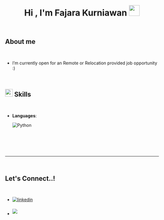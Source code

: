 
<h1 align="center"><b>Hi , I'm Fajara Kurniawan </b><img src="https://media.giphy.com/media/hvRJCLFzcasrR4ia7z/giphy.gif" width="35"></h1>



<br>



	
##  **About me**


<br>


- I’m currently open for an Remote or Relocation provided job opportunity :) 

<br>

## <img src="https://media2.giphy.com/media/QssGEmpkyEOhBCb7e1/giphy.gif?cid=ecf05e47a0n3gi1bfqntqmob8g9aid1oyj2wr3ds3mg700bl&rid=giphy.gif" width ="25"><b> Skills</b>
<br>

<p align="center">

- **Languages**:
    
    ![Python](https://img.shields.io/badge/Python%20-%2314354C.svg?style=for-the-badge&logo=python&logoColor=white)

<br>   

</p>

<br>
<br>

-----

<br>

## <b> Let's Connect..!</b>
<br>
<div align='left'>

<ul>

<li>
<a href="https://www.linkedin.com/in/fajara-kurniawan-116409118/" target="_blank">
<img src="https://img.shields.io/badge/linkedin:  fajarakurniawan-%2300acee.svg?color=405DE6&style=for-the-badge&logo=linkedin&logoColor=white" alt=linkedin style="margin-bottom: 5px;"/>
</a>
</li>

<br>

<li>
<a href="mailto:fajarakurniawan@gmail.com" target="_blank">
<img src="https://img.shields.io/badge/gmail:  fajarakurniawan-%23EA4335.svg?style=for-the-badge&logo=gmail&logoColor=white" t=mail style="margin-bottom: 5px;" />
</a>
</li>
	
</ul>
</div>
